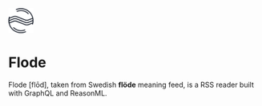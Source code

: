 <img src="/packages/client/public/flode.svg" height="50" width="50">

# Flode
Flode [flōd], taken from Swedish **flöde** meaning feed, is a RSS reader built with GraphQL and ReasonML.

